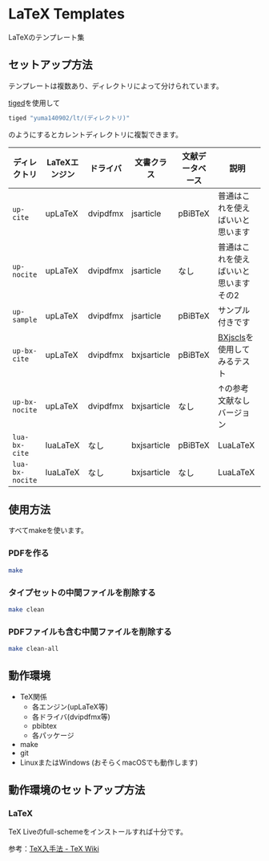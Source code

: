# LaTeX Templates

LaTeXのテンプレート集

## セットアップ方法

テンプレートは複数あり、ディレクトリによって分けられています。

[tiged](https://github.com/tiged/tiged)を使用して

```sh
tiged "yuma140902/lt/(ディレクトリ)"
```

のようにするとカレントディレクトリに複製できます。

| ディレクトリ               | LaTeXエンジン | ドライバ | 文書クラス  | 文献データベース |  説明 |
|----------------------------|---------------|----------|-------------|------------------|------|
| `up-cite`                  | upLaTeX       | dvipdfmx | jsarticle   | pBiBTeX          | 普通はこれを使えばいいと思います |
| `up-nocite`                | upLaTeX       | dvipdfmx | jsarticle   | なし             | 普通はこれを使えばいいと思いますその2 |
| `up-sample`                | upLaTeX       | dvipdfmx | jsarticle   | pBiBTeX          | サンプル付きです |
| `up-bx-cite`               | upLaTeX       | dvipdfmx | bxjsarticle | pBiBTeX          | [BXjscls](https://texwiki.texjp.org/BXjscls)を使用してみるテスト |
| `up-bx-nocite`             | upLaTeX       | dvipdfmx | bxjsarticle | なし             | ↑の参考文献なしバージョン |
| `lua-bx-cite`              | luaLaTeX      | なし     | bxjsarticle | pBiBTeX          | LuaLaTeX |
| `lua-bx-nocite`            | luaLaTeX      | なし     | bxjsarticle | なし             | LuaLaTeX |


## 使用方法

すべてmakeを使います。

### PDFを作る

```sh
make
```

### タイプセットの中間ファイルを削除する

```sh
make clean
```

### PDFファイルも含む中間ファイルを削除する

```sh
make clean-all
```

## 動作環境

- TeX関係
  - 各エンジン(upLaTeX等)
  - 各ドライバ(dvipdfmx等)
  - pbibtex
  - 各パッケージ
- make
- git
- LinuxまたはWindows (おそらくmacOSでも動作します)

## 動作環境のセットアップ方法

### LaTeX

TeX Liveのfull-schemeをインストールすれば十分です。

参考：[TeX入手法 - TeX Wiki](https://texwiki.texjp.org/?TeX入手法)

